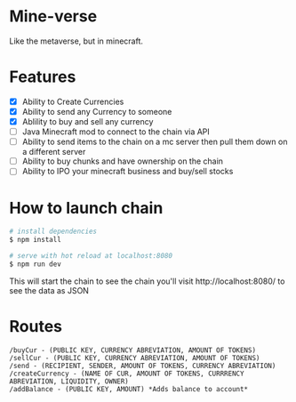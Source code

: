 # Mine-verse
Like the metaverse, but in minecraft.

# Features
- [x] Ability to Create Currencies
- [x] Ability to send any Currency to someone
- [x] Ablility to buy and sell any currency
- [ ] Java Minecraft mod to connect to the chain via API
- [ ] Ability to send items to the chain on a mc server then pull them down on a different server 
- [ ] Ability to buy chunks and have ownership on the chain
- [ ] Ability to IPO your minecraft business and buy/sell stocks

# How to launch chain
```bash
# install dependencies
$ npm install

# serve with hot reload at localhost:8080
$ npm run dev
```
This will start the chain to see the chain you'll visit http://localhost:8080/ to see the data as JSON

# Routes

```
/buyCur - (PUBLIC KEY, CURRENCY ABREVIATION, AMOUNT OF TOKENS)
/sellCur - (PUBLIC KEY, CURRENCY ABREVIATION, AMOUNT OF TOKENS)
/send - (RECIPIENT, SENDER, AMOUNT OF TOKENS, CURRENCY ABREVIATION)
/createCurrency - (NAME OF CUR, AMOUNT OF TOKENS, CURRRENCY ABREVIATION, LIQUIDITY, OWNER) 
/addBalance - (PUBLIC KEY, AMOUNT) *Adds balance to account*
```
